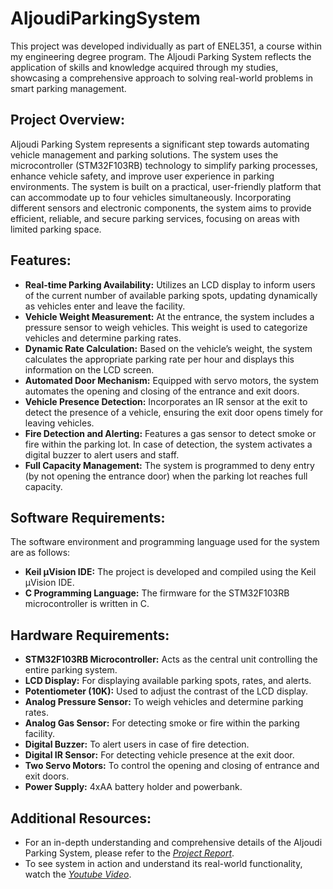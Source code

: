 # AljoudiParkingSystem

This project was developed individually as part of ENEL351, a course within my engineering degree program. The Aljoudi Parking System reflects the application of skills and knowledge acquired through my studies, showcasing a comprehensive approach to solving real-world problems in smart parking management.

Project Overview:
-
Aljoudi Parking System represents a significant step towards automating vehicle management and parking solutions. The system uses the microcontroller (STM32F103RB) technology to simplify parking processes, enhance vehicle safety, and improve user experience in parking environments. The system is built on a practical, user-friendly platform that can accommodate up to four vehicles simultaneously. Incorporating different sensors and electronic components, the system aims to provide efficient, reliable, and secure parking services, focusing on areas with limited parking space.

Features:
-
- <b>Real-time Parking Availability:</b> Utilizes an LCD display to inform users of the current number of available parking spots, updating dynamically as vehicles enter and leave the facility.
- <b>Vehicle Weight Measurement:</b> At the entrance, the system includes a pressure sensor to weigh vehicles. This weight is used to categorize vehicles and determine parking rates.
- <b>Dynamic Rate Calculation:</b> Based on the vehicle’s weight, the system calculates the appropriate parking rate per hour and displays this information on the LCD screen.
- <b>Automated Door Mechanism:</b> Equipped with servo motors, the system automates the opening and closing of the entrance and exit doors.
- <b>Vehicle Presence Detection:</b> Incorporates an IR sensor at the exit to detect the presence of a vehicle, ensuring the exit door opens timely for leaving vehicles.
- <b>Fire Detection and Alerting:</b> Features a gas sensor to detect smoke or fire within the parking lot. In case of detection, the system activates a digital buzzer to alert users and staff.
- <b>Full Capacity Management:</b> The system is programmed to deny entry (by not opening the entrance door) when the parking lot reaches full capacity.

Software Requirements:
-
The software environment and programming language used for the system are as follows:
- <b>Keil µVision IDE:</b> The project is developed and compiled using the Keil µVision IDE.
- <b>C Programming Language:</b> The firmware for the STM32F103RB microcontroller is written in C.

Hardware Requirements:
-
- <b>STM32F103RB Microcontroller:</b> Acts as the central unit controlling the entire parking system.
- <b>LCD Display:</b> For displaying available parking spots, rates, and alerts.
- <b>Potentiometer (10K):</b> Used to adjust the contrast of the LCD display.
- <b>Analog Pressure Sensor:</b> To weigh vehicles and determine parking rates.
- <b>Analog Gas Sensor:</b> For detecting smoke or fire within the parking facility.
- <b>Digital Buzzer:</b> To alert users in case of fire detection.
- <b>Digital IR Sensor:</b> For detecting vehicle presence at the exit door.
- <b>Two Servo Motors:</b> To control the opening and closing of entrance and exit doors.
- <b>Power Supply:</b> 4xAA battery holder and powerbank.

Additional Resources:
-
- For an in-depth understanding and comprehensive details of the Aljoudi Parking System, please refer to the _<a href="ferasaljoudi/AljoudiParkingSystem/Documentation/ProjectReport.pdf" title="Aljoudi Parking System Report">Project Report</a>_.
- To see system in action and understand its real-world functionality, watch the _<a href="https://www.youtube.com/watch?v=ReGvdZkHqbI" title="Aljoudi Parking System">Youtube Video</a>_.